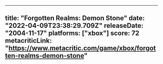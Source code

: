 
---
title: "Forgotten Realms: Demon Stone"
date: "2022-04-09T23:38:29.709Z"
releaseDate: "2004-11-17"
platforms: ["xbox"]
score: 72
metacriticLink: "https://www.metacritic.com/game/xbox/forgotten-realms-demon-stone"
---
